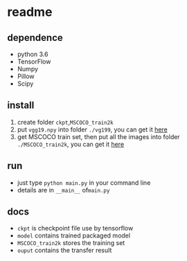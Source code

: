 # readme

## dependence

- python 3.6
- TensorFlow
- Numpy
- Pillow
- Scipy

## install

1. create folder `ckpt`,`MSCOCO_train2k`
2. put  `vgg19.npy` into folder `./vg199`, you can get it [here](https://pan.baidu.com/s/1Nr8YAFS10YbxW9-u-haWlg)
3. get  MSCOCO train set, then put all the images into folder `./MSCOCO_train2k`, you can get it [here](https://pan.baidu.com/s/1aKosAB6L67RvfTbsHaSWVw)

## run

- just type `python main.py` in your command line
- details are in `__main__` of`main.py` 

## docs

- `ckpt` is checkpoint file use by tensorflow
- `model` contains trained packaged model
- `MSCOCO_train2k` stores the training set
- `ouput` contains the transfer result